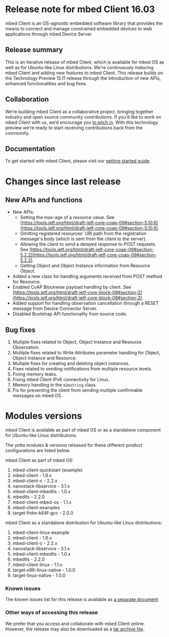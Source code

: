 
# Release note for mbed Client 16.03
 
mbed Client is an OS-agnostic embedded software library that provides the means to connect and manage constrained embedded devices to web applications through mbed Device Server.
 
## Release summary
 
This is an iterative release of mbed Client, which is available for mbed OS as well as for Ubuntu-like Linux distributions. We’re continuously maturing mbed Client and adding new features to mbed Client. This release builds on the Technology Preview 15.11 release through the introduction of new APIs, enhanced functionalities and bug fixes.

## Collaboration

We’re building mbed Client as a collaborative project, bringing together industry and open source community contributions. If you’d like to work on mbed Client with us, we’d encourage you [to pitch in](https://github.com/ARMmbed/mbed-os/blob/master/CONTRIBUTING.md). With this technology preview we’re ready to start receiving contributions back from the community.

## Documentation

To get started with mbed Client, please visit our [getting started guide](https://docs.mbed.com/docs/mbed-client-guide/en/latest/). 
# Changes since last release
 
## New APIs and functions

* New APIs:
    * Setting the max-age of a resource value. See [https://tools.ietf.org/html/draft-ietf-core-coap-09#section-5.10.6](https://tools.ietf.org/html/draft-ietf-core-coap-09#section-5.10.6).
    * Omitting registered resources' URI path from the registration message's body (which is sent from the client to the server). 
    * Allowing the client to send a delayed response to POST requests. See [https://tools.ietf.org/html/draft-ietf-core-coap-09#section-5.2.2](https://tools.ietf.org/html/draft-ietf-core-coap-09#section-5.2.2).
    * Getting Object and Object Instance information from Resource Object.
* Added a new class for handling arguments received from POST method for Resource. 
* Enabled CoAP Blockwise payload handling by client. See  [https://tools.ietf.org/html/draft-ietf-core-block-08#section-2](https://tools.ietf.org/html/draft-ietf-core-block-08#section-2).
* Added support for handling observation cancellation through a RESET message from Device Connector Server.
* Disabled Bootstrap API functionality from source code.

## Bug fixes
 
1. Multiple fixes related to Object, Object Instance and Resource Observation.
1. Multiple fixes related to Write Attributes parameter handling for Object, Object Instance and Resource.
1. Multiple fixes for creating and deleting object instances.
1. Fixes related to sending notifications from multiple resource levels.
1. Fixing memory leaks.
1. Fixing mbed Client IPv6 connectivity for Linux.
1. Memory handling in the ``m2mstring`` class.
1. Fix for preventing the client from sending multiple confirmable messages on mbed OS.
 
# Modules versions
 
mbed Client is available as part of mbed OS or as a standalone component for Ubuntu-like Linux distributions.

The yotta modules & versions released for these different product configurations are listed below.

mbed Client as part of mbed OS:

1. mbed-client-quickstart (example)
1. mbed-client - 1.6.x
1. mbed-client-c - 2.2.x
1. nanostack-libservice - 3.1.x
1. mbed-client-mbedtls - 1.0.x
1. mbedtls - 2.2.0
1. mbed-client-mbed-os - 1.1.x
1. mbed-client-examples
1. target-frdm-k64f-gcc - 2.0.0

mbed Client as a standalone distribution for Ubuntu-like Linux distributions:

1. mbed-client-linux-example
1. mbed-client - 1.6.x
1. mbed-client-c - 2.2.x
1. nanostack-libservice - 3.1.x
1. mbed-client-mbedtls - 1.0.x
1. mbedtls - 2.2.0
1. mbed-client-linux - 1.1.x
1. target-x86-linux-native - 1.0.0
1. target-linux-native - 1.0.0
 
### Known issues
 
The known issues list for this release is available as [a separate document](Known_Issues.md)

### Other ways of accessing this release

We prefer that you access and collaborate with mbed Client online. However, the release may also be downloaded as a [tar archive file](https://mbed-media.mbed.com/filer_public/7b/75/7b75d9fe-bf15-4818-b959-c54e11e767af/mbed-client-1603.zip).
